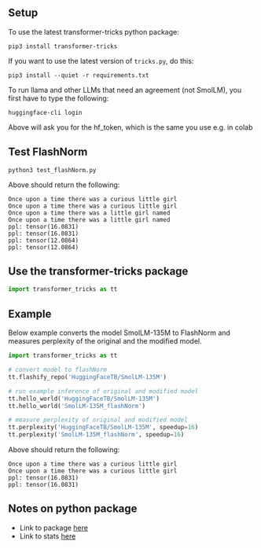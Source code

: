 ## Setup
To use the latest transformer-tricks python package:
```
pip3 install transformer-tricks
```

If you want to use the latest version of `tricks.py`, do this:
```
pip3 install --quiet -r requirements.txt
```

To run llama and other LLMs that need an agreement (not SmolLM), you first have to type the following:
```
huggingface-cli login
```
Above will ask you for the hf_token, which is the same you use e.g. in colab

## Test FlashNorm
```
python3 test_flashNorm.py
```
Above should return the following:
```
Once upon a time there was a curious little girl
Once upon a time there was a curious little girl
Once upon a time there was a little girl named
Once upon a time there was a little girl named
ppl: tensor(16.0831)
ppl: tensor(16.0831)
ppl: tensor(12.0864)
ppl: tensor(12.0864)
```

## Use the transformer-tricks package
```python
import transformer_tricks as tt
```
## Example
Below example converts the model SmolLM-135M to FlashNorm and measures perplexity of the original and the modified model.
```python
import transformer_tricks as tt

# convert model to flashNorm
tt.flashify_repo('HuggingFaceTB/SmolLM-135M')

# run example inference of original and modified model
tt.hello_world('HuggingFaceTB/SmolLM-135M')
tt.hello_world('SmolLM-135M_flashNorm')

# measure perplexity of original and modified model
tt.perplexity('HuggingFaceTB/SmolLM-135M', speedup=16)
tt.perplexity('SmolLM-135M_flashNorm', speedup=16)
```
Above should return the following:
```
Once upon a time there was a curious little girl
Once upon a time there was a curious little girl
ppl: tensor(16.0831)
ppl: tensor(16.0831)
```

## Notes on python package
- Link to package [here](https://pypi.org/project/transformer-tricks/)
- Link to stats [here](https://www.pepy.tech/projects/transformer-tricks)
